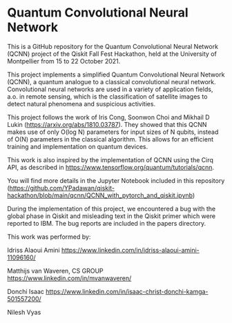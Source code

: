 # Quantum Convolutional Neural Network

This is a GitHub repository for the Quantum Convolutional Neural Network (QCNN) project of the Qiskit Fall Fest Hackathon, held at the University of Montpellier from 15 to 22 October 2021.

This project implements a simplified Quantum Convolutional Neural Network (QCNN), a quantum analogue to a classical convolutional neural network. Convolutional neural networks are used in a variety of application fields, a.o. in remote sensing, which is the classification of satellite images to detect natural phenomena and suspicious activities.

This project follows the work of Iris Cong, Soonwon Choi and Mikhail D Lukin (https://arxiv.org/abs/1810.03787). They showed that this QCNN makes use of only O(log N) parameters for input sizes of N qubits, instead of O(N) parameters in the classical algorithm. This allows for an efficient training and implementation on quantum devices.

This work is also inspired by the implementation of QCNN using the Cirq API, as described in https://www.tensorflow.org/quantum/tutorials/qcnn.

You will find more details in the Jupyter Notebook included in this repository (https://github.com/YPadawan/qiskit-hackathon/blob/main/qcnn/QCNN_with_pytorch_and_qiskit.ipynb)

During the implementation of this project, we encountered a bug with the global phase in Qiskit and misleading text in the Qiskit primer which were reported to IBM. The bug reports are included in the papers directory.

This work was performed by:

Idriss Alaoui Amini
https://www.linkedin.com/in/idriss-alaoui-amini-11096160/

Matthijs van Waveren, CS GROUP<br>
https://www.linkedin.com/in/mvanwaveren/

Donchi Isaac
https://www.linkedin.com/in/isaac-christ-donchi-kamga-501557200/

Nilesh Vyas
